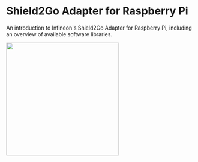 # Shield2Go Adapter for Raspberry Pi
An introduction to Infineon's Shield2Go Adapter for Raspberry Pi, including an overview of available software libraries.

<img src="https://github.com/Infineon/Assets/blob/master/Pictures/rpi_s2g_adapter_pic_front.jpg" width=300>
